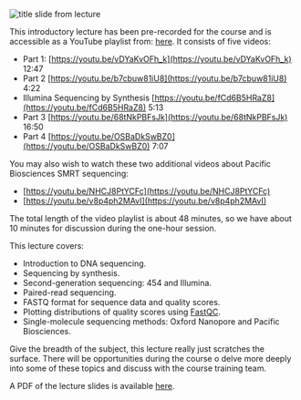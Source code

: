 ![title slide from lecture](https://github.com/WCSCourses/ViralBioinfAsia2022/raw/main/Modules/images/Introduction%20to%20next-generation%20sequencing.png)

This introductory lecture has been pre-recorded for the course and is accessible as a YouTube playlist from: [here](https://www.youtube.com/playlist?list=PL7pQ8oKpQhFWR-_R26obCTtBSFprLlkLP).
It consists of five videos:
- Part 1: [https://youtu.be/vDYaKvOFh_k](https://youtu.be/vDYaKvOFh_k) 12:47
- Part 2 [https://youtu.be/b7cbuw81iU8](https://youtu.be/b7cbuw81iU8) 4:22
- Illumina Sequencing by Synthesis [https://youtu.be/fCd6B5HRaZ8](https://youtu.be/fCd6B5HRaZ8) 5:13
- Part 3 [https://youtu.be/68tNkPBFsJk](https://youtu.be/68tNkPBFsJk) 16:50
- Part 4 [https://youtu.be/OSBaDkSwBZ0](https://youtu.be/OSBaDkSwBZ0) 7:07

You may also wish to watch these two additional videos about Pacific Biosciences SMRT sequencing:
 - [https://youtu.be/NHCJ8PtYCFc](https://youtu.be/NHCJ8PtYCFc)
 - [https://youtu.be/v8p4ph2MAvI](https://youtu.be/v8p4ph2MAvI)
 
The total length of the video playlist is about 48 minutes, so we have about 10 minutes for discussion during the one-hour session.

This lecture covers:

 - Introduction to DNA sequencing.
 - Sequencing by synthesis.
 - Second-generation sequencing: 454 and Illumina.
 - Paired-read sequencing.
 - FASTQ format for sequence data and quality scores.
 - Plotting distributions of quality scores using [FastQC](https://www.bioinformatics.babraham.ac.uk/projects/fastqc/). 
 - Single-molecule sequencing methods: Oxford Nanopore and Pacific Biosciences.

Give the breadth of the subject, this lecture really just scratches the surface. There will be opportunities during the course o delve more deeply into some of these topics and discuss with the course training team.


A PDF of the lecture slides is available [here](https://github.com/WCSCourses/ViralBioinfAsia2022/raw/main/Modules/Introduction%20to%20next-generation%20sequencing.pdf).
